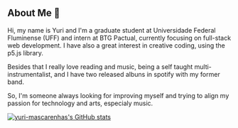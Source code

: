 ## About Me 👋

Hi, my name is Yuri and I'm a graduate student at Universidade Federal Fluminense (UFF) and intern at BTG Pactual, currently focusing on full-stack web development. 
I have also a great interest in creative coding, using the p5.js library.

Besides that I really love reading and music, being a self taught multi-instrumentalist, and I have two released albuns in spotify with my former band.

So, I'm someone always looking for improving myself and trying to align my passion for technology and arts, especialy music.

[![yuri-mascarenhas's GitHub stats](https://github-readme-stats.vercel.app/api?username=yuri-mascarenhas&theme=vision-friendly-dark)](https://github.com/anuraghazra/github-readme-stats)

<!--
**yuri-mascarenhas/yuri-mascarenhas** is a ✨ _special_ ✨ repository because its `README.md` (this file) appears on your GitHub profile.

Here are some ideas to get you started:

- 🔭 I’m currently working on ...
- 🌱 I’m currently learning ...
- 👯 I’m looking to collaborate on ...
- 🤔 I’m looking for help with ...
- 💬 Ask me about ...
- 📫 How to reach me: ...
- 😄 Pronouns: ...
- ⚡ Fun fact: ...
-->
